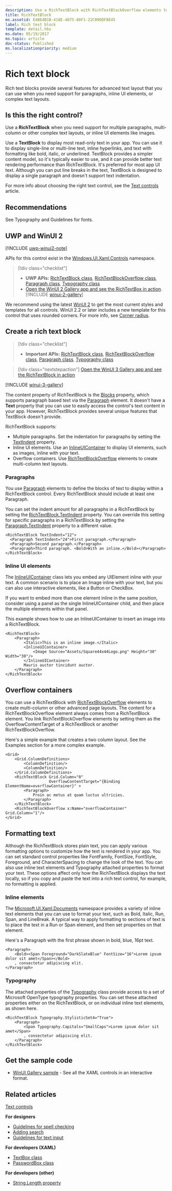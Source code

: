 ```yaml
---
description: Use a RichTextBlock with RichTextBlockOverflow elements to create advanced text layouts.
title: RichTextBlock
ms.assetid: E4BE4B1B-418E-4075-88F1-22C09DDF8E45
label: Rich text block
template: detail.hbs
ms.date: 05/19/2017
ms.topic: article
doc-status: Published
ms.localizationpriority: medium
---
```

# Rich text block

Rich text blocks provide several features for advanced text layout that you can use when you need support for paragraphs, inline UI elements, or complex text layouts.

## Is this the right control?

Use a **RichTextBlock** when you need support for multiple paragraphs, multi-column or other complex text layouts, or inline UI elements like images.

Use a **TextBlock** to display most read-only text in your app. You can use it to display single-line or multi-line text, inline hyperlinks, and text with formatting like bold, italic, or underlined. TextBlock provides a simpler content model, so it's typically easier to use, and it can provide better text rendering performance than RichTextBlock. It's preferred for most app UI text. Although you can put line breaks in the text, TextBlock is designed to display a single paragraph and doesn't support text indentation.

For more info about choosing the right text control, see the [Text controls](text-controls.md) article.

## Recommendations

See Typography and Guidelines for fonts.

## UWP and WinUI 2

[!INCLUDE [uwp-winui2-note](../../../includes/uwp-winui-2-note.md)]

APIs for this control exist in the [Windows.UI.Xaml.Controls](/uwp/api/Windows.UI.Xaml.Controls) namespace.

> [!div class="checklist"]
>
> - **UWP APIs:** [RichTextBlock class](/uwp/api/Windows.UI.Xaml.Controls.RichTextBlock), [RichTextBlockOverflow class](/uwp/api/Windows.UI.Xaml.Controls.RichTextBlockOverflow), [Paragraph class](/uwp/api/Windows.UI.Xaml.Documents.Paragraph), [Typography class](/uwp/api/Windows.UI.Xaml.Documents.Typography)
> - [Open the WinUI 2 Gallery app and see the RichTextBox in action](winui2gallery:/item/RichTextBox). [!INCLUDE [winui-2-gallery](../../../includes/winui-2-gallery.md)]

We recommend using the latest [WinUI 2](../../winui/winui2/index.md) to get the most current styles and templates for all controls. WinUI 2.2 or later includes a new template for this control that uses rounded corners. For more info, see [Corner radius](../style/rounded-corner.md).

## Create a rich text block

> [!div class="checklist"]
>
> - **Important APIs:** [RichTextBlock class](/windows/windows-app-sdk/api/winrt/microsoft.UI.Xaml.Controls.RichTextBlock), [RichTextBlockOverflow class](/windows/windows-app-sdk/api/winrt/microsoft.UI.Xaml.Controls.RichTextBlockOverflow), [Paragraph class](/windows/windows-app-sdk/api/winrt/microsoft.UI.Xaml.Documents.Paragraph), [Typography class](/windows/windows-app-sdk/api/winrt/microsoft.UI.Xaml.Documents.Typography)

> [!div class="nextstepaction"]
> [Open the WinUI 3 Gallery app and see the RichTextBlock in action](winui3gallery:/item/RichTextBlock)

[!INCLUDE [winui-3-gallery](../../../includes/winui-3-gallery.md)]

The content property of RichTextBlock is the [Blocks](/windows/windows-app-sdk/api/winrt/microsoft.ui.xaml.controls.richtextblock.blocks) property, which supports paragraph based text via the [Paragraph](/windows/windows-app-sdk/api/winrt/microsoft.UI.Xaml.Documents.Paragraph) element. It doesn't have a **Text** property that you can use to easily access the control's text content in your app. However, RichTextBlock provides several unique features that TextBlock doesn't provide. 

RichTextBlock supports:
- Multiple paragraphs. Set the indentation for paragraphs by setting the [TextIndent](/windows/windows-app-sdk/api/winrt/microsoft.ui.xaml.controls.richtextblock.textindent) property.
- Inline UI elements. Use an [InlineUIContainer](/windows/windows-app-sdk/api/winrt/microsoft.UI.Xaml.Documents.InlineUIContainer) to display UI elements, such as images, inline with your text.
- Overflow containers. Use [RichTextBlockOverflow](/windows/windows-app-sdk/api/winrt/microsoft.UI.Xaml.Controls.RichTextBlockOverflow) elements to create multi-column text layouts.

### Paragraphs

You use [Paragraph](/windows/windows-app-sdk/api/winrt/microsoft.UI.Xaml.Documents.Paragraph) elements to define the blocks of text to display within a RichTextBlock control. Every RichTextBlock should include at least one Paragraph. 

You can set the indent amount for all paragraphs in a RichTextBlock by setting the [RichTextBlock.TextIndent](/windows/windows-app-sdk/api/winrt/microsoft.ui.xaml.controls.richtextblock.textindent) property. You can override this setting for specific paragraphs in a RichTextBlock by setting the [Paragraph.TextIndent](/windows/windows-app-sdk/api/winrt/microsoft.ui.xaml.documents.paragraph.textindent) property to a different value.

```xaml
<RichTextBlock TextIndent="12">
  <Paragraph TextIndent="24">First paragraph.</Paragraph>
  <Paragraph>Second paragraph.</Paragraph>
  <Paragraph>Third paragraph. <Bold>With an inline.</Bold></Paragraph>
</RichTextBlock>
```

### Inline UI elements

The [InlineUIContainer](/windows/windows-app-sdk/api/winrt/microsoft.UI.Xaml.Documents.InlineUIContainer) class lets you embed any UIElement inline with your text. A common scenario is to place an Image inline with your text, but you can also use interactive elements, like a Button or CheckBox.

If you want to embed more than one element inline in the same position, consider using a panel as the single InlineUIContainer child, and then place the multiple elements within that panel.

This example shows how to use an InlineUIContainer to insert an image into a RichTextBlock. 

```xaml
<RichTextBlock>
    <Paragraph>
        <Italic>This is an inline image.</Italic>
        <InlineUIContainer>
            <Image Source="Assets/Square44x44Logo.png" Height="30" Width="30"/>
        </InlineUIContainer>
        Mauris auctor tincidunt auctor.
    </Paragraph>
</RichTextBlock>
```

## Overflow containers

You can use a RichTextBlock with [RichTextBlockOverflow](/windows/windows-app-sdk/api/winrt/microsoft.UI.Xaml.Controls.RichTextBlockOverflow) elements to create multi-column or other advanced page layouts. The content for a RichTextBlockOverflow element always comes from a RichTextBlock element. You link RichTextBlockOverflow elements by setting them as the OverflowContentTarget of a RichTextBlock or another RichTextBlockOverflow.

Here's a simple example that creates a two column layout. See the Examples section for a more complex example.

```xaml
<Grid>
    <Grid.ColumnDefinitions>
        <ColumnDefinition/>
        <ColumnDefinition/>
    </Grid.ColumnDefinitions>
    <RichTextBlock Grid.Column="0" 
                   OverflowContentTarget="{Binding ElementName=overflowContainer}" >
        <Paragraph>
            Proin ac metus at quam luctus ultricies.
        </Paragraph>
    </RichTextBlock>
    <RichTextBlockOverflow x:Name="overflowContainer" Grid.Column="1"/>
</Grid>
```

## Formatting text

Although the RichTextBlock stores plain text, you can apply various formatting options to customize how the text is rendered in your app. You can set standard control properties like FontFamily, FontSize, FontStyle, Foreground, and CharacterSpacing to change the look of the text. You can also use inline text elements and Typography attached properties to format your text. These options affect only how the RichTextBlock displays the text locally, so if you copy and paste the text into a rich text control, for example, no formatting is applied.

### Inline elements

The [Microsoft.UI.Xaml.Documents](/windows/windows-app-sdk/api/winrt/microsoft.UI.Xaml.Documents) namespace provides a variety of inline text elements that you can use to format your text, such as Bold, Italic, Run, Span, and LineBreak. A typical way to apply formatting to sections of text is to place the text in a Run or Span element, and then set properties on that element.

Here's a Paragraph with the first phrase shown in bold, blue, 16pt text.

```xaml
<Paragraph>
    <Bold><Span Foreground="DarkSlateBlue" FontSize="16">Lorem ipsum dolor sit amet</Span></Bold>
    , consectetur adipiscing elit.
</Paragraph>
```

### Typography

The attached properties of the [Typography](/windows/windows-app-sdk/api/winrt/microsoft.UI.Xaml.Documents.Typography) class provide access to a set of Microsoft OpenType typography properties. You can set these attached properties either on the RichTextBlock, or on individual inline text elements, as shown here.

```xaml
<RichTextBlock Typography.StylisticSet4="True">
    <Paragraph>
        <Span Typography.Capitals="SmallCaps">Lorem ipsum dolor sit amet</Span>
        , consectetur adipiscing elit.
    </Paragraph>
</RichTextBlock>
```

## Get the sample code

- [WinUI Gallery sample](https://github.com/Microsoft/WinUI-Gallery) - See all the XAML controls in an interactive format.

## Related articles

[Text controls](text-controls.md)

**For designers**
- [Guidelines for spell checking](text-controls.md)
- [Adding search](/previous-versions/windows/apps/hh465231(v=win.10))
- [Guidelines for text input](text-controls.md)

**For developers (XAML)**
- [TextBox class](/windows/windows-app-sdk/api/winrt/microsoft.UI.Xaml.Controls.TextBox)
- [PasswordBox class](/windows/windows-app-sdk/api/winrt/microsoft.UI.Xaml.Controls.PasswordBox)

**For developers (other)**
- [String.Length property](/dotnet/api/system.string.length)